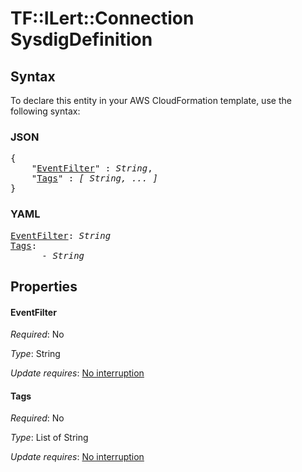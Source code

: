 # TF::ILert::Connection SysdigDefinition

## Syntax

To declare this entity in your AWS CloudFormation template, use the following syntax:

### JSON

<pre>
{
    "<a href="#eventfilter" title="EventFilter">EventFilter</a>" : <i>String</i>,
    "<a href="#tags" title="Tags">Tags</a>" : <i>[ String, ... ]</i>
}
</pre>

### YAML

<pre>
<a href="#eventfilter" title="EventFilter">EventFilter</a>: <i>String</i>
<a href="#tags" title="Tags">Tags</a>: <i>
      - String</i>
</pre>

## Properties

#### EventFilter

_Required_: No

_Type_: String

_Update requires_: [No interruption](https://docs.aws.amazon.com/AWSCloudFormation/latest/UserGuide/using-cfn-updating-stacks-update-behaviors.html#update-no-interrupt)

#### Tags

_Required_: No

_Type_: List of String

_Update requires_: [No interruption](https://docs.aws.amazon.com/AWSCloudFormation/latest/UserGuide/using-cfn-updating-stacks-update-behaviors.html#update-no-interrupt)

